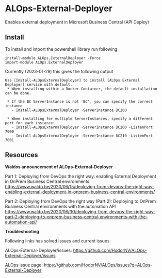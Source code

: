 # ALOps-External-Deployer
Enables external deployment in Microsoft Business Central (API Deploy)

## Install
To install and import the powershell library run following

```
install-module ALOps.ExternalDeployer -Force
import-module ALOps.ExternalDeployer 
```

Currently (2023-01-29) this gives the following output
```
Use [Install-ALOpsExternalDeployer] to install [ALOps External Deployer] service with default.
 * When installing within a Docker-Container, the default installation can be done.

 * If the BC ServerInstance is not 'BC', you can specify the correct instance
   - Install-ALOpsExternalDeployer -ServerInstance BC200

 * When installing for multiple ServerInstances, specify a different port for each instance:
   - Install-ALOpsExternalDeployer -ServerInstance BC200 -ListenPort 7000
   - Install-ALOpsExternalDeployer -ServerInstance BC210 -ListenPort 7001
```

## Resources

**Waldos announcement of ALOps-External-Deployer**

Part 1: 
Deploying from DevOps the right way: enabling External Deployment in OnPrem Business Central environments
https://www.waldo.be/2020/06/15/deploying-from-devops-the-right-way-enabling-external-deployment-in-onprem-business-central-environments/

Part 2: 
Deploying from DevOps the right way (Part 2): Deploying to OnPrem Business Central environments with the automation API
https://www.waldo.be/2020/06/30/deploying-from-devops-the-right-way-part-2-deploying-to-onprem-business-central-environments-with-the-automation-api/

**Troubleshooting**

Following links has solved issues and current issues 

ALOps-External-Deployer/issues: https://github.com/HodorNV/ALOps-External-Deployer/issues

ALOps issue page: https://github.com/HodorNV/ALOps/issues?q=ALOps-External-Deployer